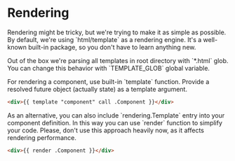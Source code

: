 # Rendering

Rendering might be tricky, but we're trying to make it as simple as possible. By default, we're using \`html/template\` as a rendering engine. It's a well-known built-in package, so you don't have to learn anything new.

Out of the box we're parsing all templates in root directory with \`\*.html\` glob. You can change this behavior with \`TEMPLATE\_GLOB\` global variable.

For rendering a component, use built-in \`template\` function. Provide a resolved future object \(actually state\) as a template argument.

```html
<div>{{ template "component" call .Component }}</div>
```

As an alternative, you can also include \`rendering.Template\` entry into your component definition. In this way you can use \`render\` function to simplify your code. Please, don't use this approach heavily now, as it affects rendering performance.

```html
<div>{{ render .Component }}</div>
```

